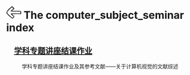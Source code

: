 # [<img style="width:40px;transform:rotate(180deg);" src="../assets/image/back.jpg"/>](../index.md) The computer_subject_seminar index

## &emsp;[学科专题讲座结课作业](学科专题讲座结课作业.zip)

&emsp;&emsp;&emsp;学科专题讲座结课作业及其参考文献——关于计算机视觉的文献综述

